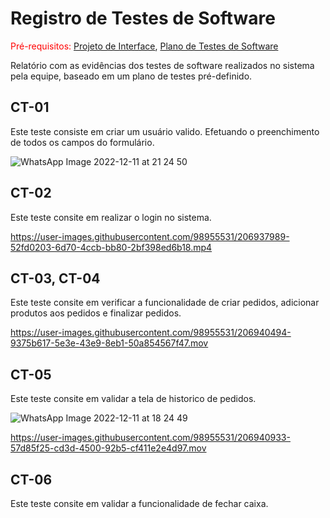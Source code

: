 # Registro de Testes de Software

<span style="color:red">Pré-requisitos: <a href="3-Projeto de Interface.md"> Projeto de Interface</a></span>, <a href="8-Plano de Testes de Software.md"> Plano de Testes de Software</a>

Relatório com as evidências dos testes de software realizados no sistema pela equipe, baseado em um plano de testes pré-definido.

## CT-01

Este teste consiste em criar um usuário valido. Efetuando o preenchimento de todos os campos do formulário. 

![WhatsApp Image 2022-12-11 at 21 24 50](https://user-images.githubusercontent.com/98955531/206938251-aaa9fcc5-baab-4b8f-be0a-6d498e89d637.jpeg)

## CT-02

Este teste consite em realizar o login no sistema.


https://user-images.githubusercontent.com/98955531/206937989-52fd0203-6d70-4ccb-bb80-2bf398ed6b18.mp4

## CT-03, CT-04

Este teste consite em verificar a funcionalidade de criar pedidos, adicionar produtos aos pedidos e finalizar pedidos.

https://user-images.githubusercontent.com/98955531/206940494-9375b617-5e3e-43e9-8eb1-50a854567f47.mov


## CT-05

Este teste consite em validar a tela de historico de pedidos.

![WhatsApp Image 2022-12-11 at 18 24 49](https://user-images.githubusercontent.com/98955531/206938537-124328f5-1764-4823-bc8f-78978f8b936a.jpeg)


https://user-images.githubusercontent.com/98955531/206940933-57d85f25-cd3d-4500-92b5-cf411e2e4d97.mov




## CT-06

Este teste consite em validar a funcionalidade de fechar caixa.



